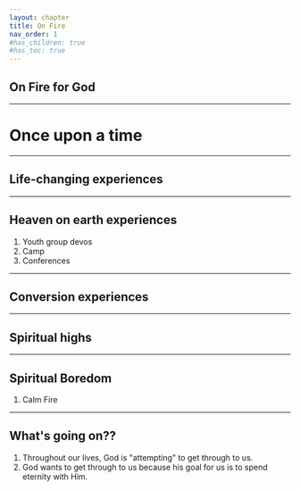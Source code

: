 ```yaml
---
layout: chapter
title: On Fire 
nav_order: 1
#has_children: true
#has_toc: true
---
```


## On Fire for God

---
# Once upon a time

---
## Life-changing experiences

---
## Heaven on earth experiences
1. Youth group devos
1. Camp
1. Conferences

---
## Conversion experiences

---
## Spiritual highs

---
## Spiritual Boredom
1. Calm Fire

---
## What's going on??
1. Throughout our lives, God is "attempting" to get through to us.
1. God wants to get through to us because his goal for us is to spend eternity with Him.

